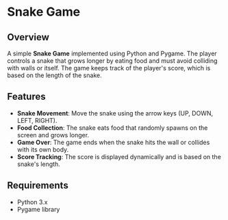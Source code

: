 # Snake Game

## Overview
A simple **Snake Game** implemented using Python and Pygame. The player controls a snake that grows longer by eating food and must avoid colliding with walls or itself. The game keeps track of the player's score, which is based on the length of the snake.

## Features
- **Snake Movement**: Move the snake using the arrow keys (UP, DOWN, LEFT, RIGHT).
- **Food Collection**: The snake eats food that randomly spawns on the screen and grows longer.
- **Game Over**: The game ends when the snake hits the wall or collides with its own body.
- **Score Tracking**: The score is displayed dynamically and is based on the snake's length.

## Requirements
- Python 3.x
- Pygame library
